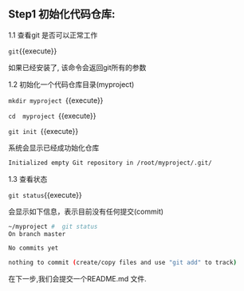 ## Step1 初始化代码仓库:



1.1 查看git 是否可以正常工作

`git`{{execute}}

如果已经安装了, 该命令会返回git所有的参数

1.2 初始化一个代码仓库目录(myproject)

`mkdir myproject `{{execute}}

`cd  myproject `{{execute}}

`git init `{{execute}}

系统会显示已经成功始化仓库

```bash
Initialized empty Git repository in /root/myproject/.git/
```



1.3 查看状态

`git status`{{execute}}

会显示如下信息，表示目前没有任何提交(commit)

```bash
~/myproject #  git status
On branch master

No commits yet

nothing to commit (create/copy files and use "git add" to track)
```



在下一步,我们会提交一个README.md 文件.